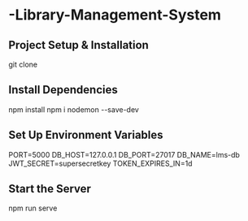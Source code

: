 # -Library-Management-System

## Project Setup & Installation

git clone

## Install Dependencies
npm install
npm i nodemon --save-dev

## Set Up Environment Variables
PORT=5000
DB_HOST=127.0.0.1
DB_PORT=27017
DB_NAME=lms-db
JWT_SECRET=supersecretkey
TOKEN_EXPIRES_IN=1d

## Start the Server
npm run serve

